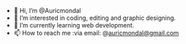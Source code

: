 - 👋 Hi, I’m @Auricmondal
- 👀 I’m interested in coding, editing and graphic designing. 
- 🌱 I’m currently learning web development.
- 📫 How to reach me :via email: @auricmondal@gmail.com

<!---
Auricmondal/Auricmondal is a ✨ special ✨ repository because its `README.md` (this file) appears on your GitHub profile.
You can click the Preview link to take a look at your changes.
--->

